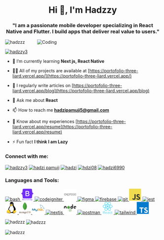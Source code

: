 <h1 align="center">Hi 👋, I'm Hadzzy</h1>
<h3 align="center">"I am a passionate mobile developer specializing in React Native and Flutter. I build apps that deliver real value to users."</h3>

<img align="right" alt="Coding" width="400" src="https://cdn.prod.website-files.com/64c73d04a946980a4476537e/64d18f01ee89ff2192ed113d_pilot.png" />
<p align="left"> <img src="https://komarev.com/ghpvc/?username=hadzzz&label=Profile%20views&color=0e75b6&style=flat" alt="hadzzz" /> </p>

<p align="left"> <a href="https://twitter.com/hadzzy3" target="blank"><img src="https://img.shields.io/twitter/follow/hadzzy3?logo=twitter&style=for-the-badge" alt="hadzzy3" /></a> </p>

- 🌱 I’m currently learning **Next js, React Native**

- 👨‍💻 All of my projects are available at [https://portofolio-three-liard.vercel.app/](https://portofolio-three-liard.vercel.app/)

- 📝 I regularly write articles on [https://portofolio-three-liard.vercel.app/blog](https://portofolio-three-liard.vercel.app/blog)

- 💬 Ask me about **React**

- 📫 How to reach me **hadzipamuji5@gmail.com**

- 📄 Know about my experiences [https://portofolio-three-liard.vercel.app/resume](https://portofolio-three-liard.vercel.app/resume)

- ⚡ Fun fact **I think I am Lazy**

<h3 align="left">Connect with me:</h3>
<p align="left">
<a href="https://twitter.com/hadzzy3" target="blank"><img align="center" src="https://raw.githubusercontent.com/rahuldkjain/github-profile-readme-generator/master/src/images/icons/Social/twitter.svg" alt="hadzzy3" height="30" width="40" /></a>
<a href="https://linkedin.com/in/hadzi pamuji" target="blank"><img align="center" src="https://raw.githubusercontent.com/rahuldkjain/github-profile-readme-generator/master/src/images/icons/Social/linked-in-alt.svg" alt="hadzi pamuji" height="30" width="40" /></a>
<a href="https://fb.com/hadzi" target="blank"><img align="center" src="https://raw.githubusercontent.com/rahuldkjain/github-profile-readme-generator/master/src/images/icons/Social/facebook.svg" alt="hadzi" height="30" width="40" /></a>
<a href="https://instagram.com/hdzi08" target="blank"><img align="center" src="https://raw.githubusercontent.com/rahuldkjain/github-profile-readme-generator/master/src/images/icons/Social/instagram.svg" alt="hdzi08" height="30" width="40" /></a>
<a href="https://www.youtube.com/c/hadzi6990" target="blank"><img align="center" src="https://raw.githubusercontent.com/rahuldkjain/github-profile-readme-generator/master/src/images/icons/Social/youtube.svg" alt="hadzi6990" height="30" width="40" /></a>
</p>

<h3 align="left">Languages and Tools:</h3>
<p align="left"> <a href="https://www.gnu.org/software/bash/" target="_blank" rel="noreferrer"> <img src="https://www.vectorlogo.zone/logos/gnu_bash/gnu_bash-icon.svg" alt="bash" width="40" height="40"/> </a> <a href="https://getbootstrap.com" target="_blank" rel="noreferrer"> <img src="https://raw.githubusercontent.com/devicons/devicon/master/icons/bootstrap/bootstrap-plain-wordmark.svg" alt="bootstrap" width="40" height="40"/> </a> <a href="https://codeigniter.com" target="_blank" rel="noreferrer"> <img src="https://cdn.worldvectorlogo.com/logos/codeigniter.svg" alt="codeigniter" width="40" height="40"/> </a> <a href="https://expressjs.com" target="_blank" rel="noreferrer"> <img src="https://raw.githubusercontent.com/devicons/devicon/master/icons/express/express-original-wordmark.svg" alt="express" width="40" height="40"/> </a> <a href="https://www.figma.com/" target="_blank" rel="noreferrer"> <img src="https://www.vectorlogo.zone/logos/figma/figma-icon.svg" alt="figma" width="40" height="40"/> </a> <a href="https://firebase.google.com/" target="_blank" rel="noreferrer"> <img src="https://www.vectorlogo.zone/logos/firebase/firebase-icon.svg" alt="firebase" width="40" height="40"/> </a> <a href="https://git-scm.com/" target="_blank" rel="noreferrer"> <img src="https://www.vectorlogo.zone/logos/git-scm/git-scm-icon.svg" alt="git" width="40" height="40"/> </a> <a href="https://developer.mozilla.org/en-US/docs/Web/JavaScript" target="_blank" rel="noreferrer"> <img src="https://raw.githubusercontent.com/devicons/devicon/master/icons/javascript/javascript-original.svg" alt="javascript" width="40" height="40"/> </a> <a href="https://jestjs.io" target="_blank" rel="noreferrer"> <img src="https://www.vectorlogo.zone/logos/jestjsio/jestjsio-icon.svg" alt="jest" width="40" height="40"/> </a> <a href="https://www.linux.org/" target="_blank" rel="noreferrer"> <img src="https://raw.githubusercontent.com/devicons/devicon/master/icons/linux/linux-original.svg" alt="linux" width="40" height="40"/> </a> <a href="https://www.mongodb.com/" target="_blank" rel="noreferrer"> <img src="https://raw.githubusercontent.com/devicons/devicon/master/icons/mongodb/mongodb-original-wordmark.svg" alt="mongodb" width="40" height="40"/> </a> <a href="https://www.mysql.com/" target="_blank" rel="noreferrer"> <img src="https://raw.githubusercontent.com/devicons/devicon/master/icons/mysql/mysql-original-wordmark.svg" alt="mysql" width="40" height="40"/> </a> <a href="https://nextjs.org/" target="_blank" rel="noreferrer"> <img src="https://cdn.worldvectorlogo.com/logos/nextjs-2.svg" alt="nextjs" width="40" height="40"/> </a> <a href="https://nodejs.org" target="_blank" rel="noreferrer"> <img src="https://raw.githubusercontent.com/devicons/devicon/master/icons/nodejs/nodejs-original-wordmark.svg" alt="nodejs" width="40" height="40"/> </a> <a href="https://postman.com" target="_blank" rel="noreferrer"> <img src="https://www.vectorlogo.zone/logos/getpostman/getpostman-icon.svg" alt="postman" width="40" height="40"/> </a> <a href="https://reactjs.org/" target="_blank" rel="noreferrer"> <img src="https://raw.githubusercontent.com/devicons/devicon/master/icons/react/react-original-wordmark.svg" alt="react" width="40" height="40"/> </a> <a href="https://tailwindcss.com/" target="_blank" rel="noreferrer"> <img src="https://www.vectorlogo.zone/logos/tailwindcss/tailwindcss-icon.svg" alt="tailwind" width="40" height="40"/> </a> <a href="https://www.typescriptlang.org/" target="_blank" rel="noreferrer"> <img src="https://raw.githubusercontent.com/devicons/devicon/master/icons/typescript/typescript-original.svg" alt="typescript" width="40" height="40"/> </a> </p>

<p><img align="left" src="https://github-readme-stats.vercel.app/api/top-langs?username=hadzzz&show_icons=true&locale=en&layout=compact" alt="hadzzz" /></p>

<p>&nbsp;<img align="center" src="https://github-readme-stats.vercel.app/api?username=hadzzz&show_icons=true&locale=en" alt="hadzzz" /></p>

<p><img align="center" src="https://github-readme-streak-stats.herokuapp.com/?user=hadzzz&" alt="hadzzz" /></p>
